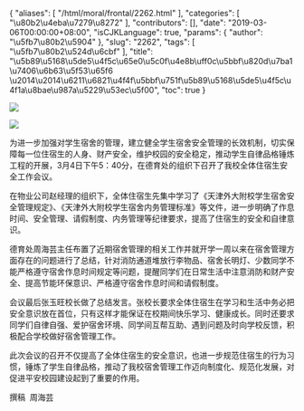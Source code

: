 {
    "aliases": [
        "/html/moral/frontal/2262.html"
    ],
    "categories": [
        "\u80b2\u4eba\u7279\u8272"
    ],
    "contributors": [],
    "date": "2019-03-06T00:00:00+08:00",
    "isCJKLanguage": true,
    "params": {
        "author": "\u5fb7\u80b2\u5904"
    },
    "slug": "2262",
    "tags": [
        "\u5fb7\u80b2\u524d\u6cbf"
    ],
    "title": "\u5b89\u5168\u5de5\u4f5c\u65e0\u5c0f\u4e8b\uff0c\u5bbf\u820d\u7ba1\u7406\u6b63\u5f53\u65f6 \u2014\u2014\u6211\u6821\u4f4f\u5bbf\u751f\u5b89\u5168\u5de5\u4f5c\u4f1a\u8bae\u987a\u5229\u53ec\u5f00",
    "toc": true
}


![](https://cdn.tfls.online/mirror/full/b37d209fe1574a5ee16084f1fc753317d54f71c7.jpg)




![](https://cdn.tfls.online/mirror/full/cd27cff7f5eaa3a9a92c5aa3cc1e063326cc1f11.jpg)




 为进一步加强对学生宿舍的管理，建立健全学生宿舍安全管理的长效机制，切实保障每一位住宿生的人身、财产安全，维护校园的安全稳定，推动学生自律品格锤炼工程的开展，3月4日下午5：40分，在德育处的组织下召开了我校全体住宿生安全工作会议。




 在物业公司赵经理的组织下，全体住宿生先集中学习了《天津外大附校学生宿舍安全管理规定》、《天津外大附校学生宿舍内务管理标准》等文件，进一步明确了作息时间、安全管理、请假制度、内务管理等纪律要求，提高了住宿生的安全和自律意识。




 德育处周海芸主任布置了近期宿舍管理的相关工作并就开学一周以来在宿舍管理方面存在的问题进行了总结，针对消防通道堆放行李物品、宿舍长明灯、少数同学不能严格遵守宿舍作息时间规定等问题，提醒同学们在日常生活中注意消防和财产安全、提高节能环保意识、严格遵守宿舍作息时间和请假制度。




 会议最后张玉旺校长做了总结发言。张校长要求全体住宿生在学习和生活中务必把安全意识放在首位，只有这样才能保证在校期间快乐学习、健康成长。同时还要求同学们自律自强、爱护宿舍环境、同学间互帮互助、遇到问题及时向学校反馈，积极配合学校做好宿舍管理工作。




 此次会议的召开不仅提高了全体住宿生的安全意识，也进一步规范住宿生的行为习惯，锤炼了学生自律品格，推动了我校宿舍管理工作迈向制度化、规范化发展，对促进平安校园建设起到了重要的作用。




 撰稿  周海芸



